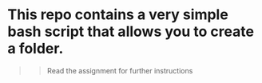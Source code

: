 # This repo contains a very simple bash script that allows you to create a folder.
>> Read the assignment for further instructions
